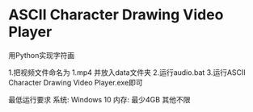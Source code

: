 # ASCII Character Drawing Video Player

用Python实现字符画
  
 
1.把视频文件命名为 1.mp4 并放入data文件夹
2.运行audio.bat
3.运行ASCII Character Drawing Video Player.exe即可

最低运行要求
系统: Windows 10
内存: 最少4GB
其他不限

